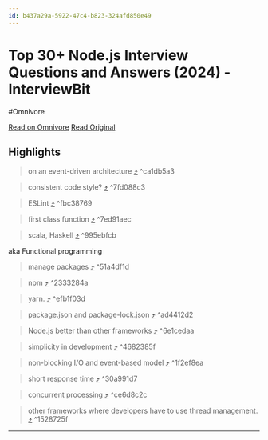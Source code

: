 ```yaml
---
id: b437a29a-5922-47c4-b823-324afd850e49
---
```


# Top 30+ Node.js Interview Questions and Answers (2024) - InterviewBit
#Omnivore

[Read on Omnivore](https://omnivore.app/me/https-www-interviewbit-com-node-js-interview-questions-190baa9a967)
[Read Original](https://www.interviewbit.com/node-js-interview-questions/)

## Highlights

> on an event-driven architecture [⤴️](https://omnivore.app/me/https-www-interviewbit-com-node-js-interview-questions-190baa9a967#ca1db5a3-5cd4-4c91-b937-fb289339ffb8)  ^ca1db5a3

> consistent code style? [⤴️](https://omnivore.app/me/https-www-interviewbit-com-node-js-interview-questions-190baa9a967#7fd088c3-fa7f-4795-87a9-8d963384c2df)  ^7fd088c3

> ESLint [⤴️](https://omnivore.app/me/https-www-interviewbit-com-node-js-interview-questions-190baa9a967#fbc38769-ed3c-46ce-a0f9-6a2648118d37)  ^fbc38769

> first class function [⤴️](https://omnivore.app/me/https-www-interviewbit-com-node-js-interview-questions-190baa9a967#7ed91aec-a9de-4dab-8761-758727ebb5aa)  ^7ed91aec

> scala, Haskell [⤴️](https://omnivore.app/me/https-www-interviewbit-com-node-js-interview-questions-190baa9a967#995ebfcb-f152-44b8-91b8-b137e2269a2a)  ^995ebfcb

aka Functional programming

> manage packages [⤴️](https://omnivore.app/me/https-www-interviewbit-com-node-js-interview-questions-190baa9a967#51a4df1d-6870-4f5c-9226-dbdf3a00add9)  ^51a4df1d

> npm [⤴️](https://omnivore.app/me/https-www-interviewbit-com-node-js-interview-questions-190baa9a967#2333284a-4189-4eb4-ab8e-de8dfa9e3f2d)  ^2333284a

> yarn. [⤴️](https://omnivore.app/me/https-www-interviewbit-com-node-js-interview-questions-190baa9a967#efb1f03d-3a8e-4f49-95be-adcb6e5b493e)  ^efb1f03d

> package.json and package-lock.json [⤴️](https://omnivore.app/me/https-www-interviewbit-com-node-js-interview-questions-190baa9a967#ad4412d2-d872-436e-874a-b50b452e2c02)  ^ad4412d2

> Node.js better than other frameworks [⤴️](https://omnivore.app/me/https-www-interviewbit-com-node-js-interview-questions-190baa9a967#6e1cedaa-4a76-43d3-9bd7-205b738f63a0)  ^6e1cedaa

> simplicity in development [⤴️](https://omnivore.app/me/https-www-interviewbit-com-node-js-interview-questions-190baa9a967#4682385f-dd1e-4574-904f-0c39ecb93929)  ^4682385f

> non-blocking I/O and event-based model [⤴️](https://omnivore.app/me/https-www-interviewbit-com-node-js-interview-questions-190baa9a967#1f2ef8ea-29ba-498a-954b-ed43ed71485c)  ^1f2ef8ea

> short response time [⤴️](https://omnivore.app/me/https-www-interviewbit-com-node-js-interview-questions-190baa9a967#30a991d7-e0d7-42d1-8cbc-508b8b8f6da5)  ^30a991d7

> concurrent processing [⤴️](https://omnivore.app/me/https-www-interviewbit-com-node-js-interview-questions-190baa9a967#ce6d8c2c-a817-4d54-b3fd-ef7b8710c462)  ^ce6d8c2c

> other frameworks where developers have to use thread management. [⤴️](https://omnivore.app/me/https-www-interviewbit-com-node-js-interview-questions-190baa9a967#1528725f-0e26-4885-a885-f0380b739aeb)  ^1528725f


---


